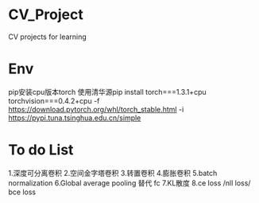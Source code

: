 # CV_Project
CV projects for learning

# Env
pip安装cpu版本torch 使用清华源pip install torch===1.3.1+cpu torchvision===0.4.2+cpu -f https://download.pytorch.org/whl/torch_stable.html -i https://pypi.tuna.tsinghua.edu.cn/simple

# To do List
1.深度可分离卷积
2.空间金字塔卷积
3.转置卷积
4.膨胀卷积
5.batch normalization
6.Global average pooling 替代 fc
7.KL散度
8.ce loss /nll loss/ bce loss
